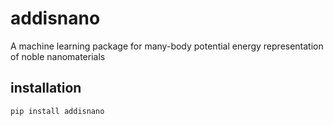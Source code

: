 # addisnano
A machine learning package for many-body potential energy representation of noble nanomaterials 

## installation
```
pip install addisnano
```
